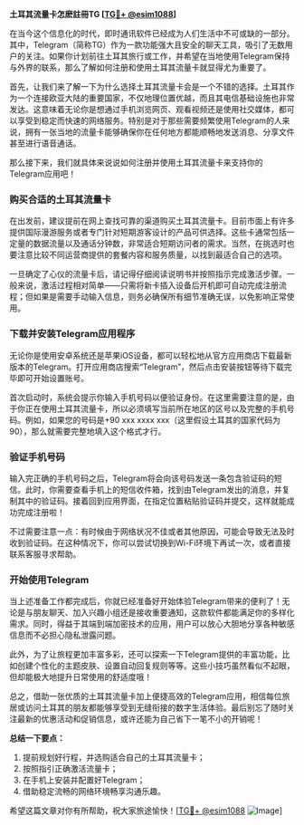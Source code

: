 **土耳其流量卡怎麽註冊TG [[TG💪+ @esim1088](https://t.me/s/esim1088)]**

在当今这个信息化的时代，即时通讯软件已经成为人们生活中不可或缺的一部分。其中，Telegram（简称TG）作为一款功能强大且安全的聊天工具，吸引了无数用户的关注。如果你计划前往土耳其旅行或工作，并希望在当地使用Telegram保持与外界的联系，那么了解如何注册和使用土耳其流量卡就显得尤为重要了。

首先，让我们来了解一下为什么选择土耳其流量卡会是一个不错的选择。土耳其作为一个连接欧亚大陆的重要国家，不仅地理位置优越，而且其电信基础设施也非常发达。这意味着无论你是想通过手机浏览网页、观看视频还是使用社交媒体，都可以享受到稳定而快速的网络服务。特别是对于那些需要频繁使用Telegram的人来说，拥有一张当地的流量卡能够确保你在任何地方都能顺畅地发送消息、分享文件甚至进行语音通话。

那么接下来，我们就具体来说说如何注册并使用土耳其流量卡来支持你的Telegram应用吧！

### 购买合适的土耳其流量卡

在出发前，建议提前在网上查找可靠的渠道购买土耳其流量卡。目前市面上有许多提供国际漫游服务或者专门针对短期游客设计的产品可供选择。这些卡通常包括一定量的数据流量以及通话分钟数，非常适合短期访问者的需求。当然，在挑选时也要注意比较不同运营商提供的套餐内容和服务质量，以找到最适合自己的选项。

一旦确定了心仪的流量卡后，请记得仔细阅读说明书并按照指示完成激活步骤。一般来说，激活过程相对简单——只需将新卡插入设备后开机即可自动完成注册流程；但如果是需要手动输入信息，则务必确保所有细节准确无误，以免影响正常使用。

### 下载并安装Telegram应用程序

无论你是使用安卓系统还是苹果iOS设备，都可以轻松地从官方应用商店下载最新版本的Telegram。打开应用商店搜索“Telegram”，然后点击安装按钮等待下载完毕即可开始设置账号。

首次启动时，系统会提示你输入手机号码以便验证身份。在这里需要注意的是，由于你正在使用土耳其流量卡，所以必须填写当前所在地区的区号以及完整的手机号码。例如，如果您的号码是+90 xxx xxxx xxx（这里假设土耳其的国家代码为90），那么就需要完整地填入这个格式才行。

### 验证手机号码

输入完正确的手机号码之后，Telegram将会向该号码发送一条包含验证码的短信。此时，你需要查看手机上的短信收件箱，找到由Telegram发出的消息，并复制其中的验证码。接着回到应用界面，在指定位置粘贴验证码并提交，这样就能成功完成注册啦！

不过需要注意一点：有时候由于网络状况不佳或者其他原因，可能会导致无法及时收到验证码。在这种情况下，你可以尝试切换到Wi-Fi环境下再试一次，或者直接联系客服寻求帮助。

### 开始使用Telegram

当上述准备工作都完成后，你就已经准备好开始体验Telegram带来的便利了！无论是与朋友聊天、加入兴趣小组还是接收重要通知，这款软件都能满足你的多样化需求。同时，得益于其端到端加密技术的应用，用户可以放心大胆地分享各种敏感信息而不必担心隐私泄露问题。

此外，为了让旅程更加丰富多彩，还可以探索一下Telegram提供的丰富功能，比如创建个性化的主题皮肤、设置自动回复规则等等。这些小技巧虽然看似不起眼，但却能极大地提升日常使用的舒适度哦！

总之，借助一张优质的土耳其流量卡加上便捷高效的Telegram应用，相信每位旅居或访问土耳其的朋友都能够享受到无缝衔接的数字生活体验。最后别忘了随时关注最新的优惠活动和促销信息，或许还能为自己省下一笔不小的开销呢！

**总结一下要点：**
1. 提前规划好行程，并选购适合自己的土耳其流量卡；
2. 按照指引正确激活流量卡；
3. 在手机上安装并配置好Telegram；
4. 借助稳定流畅的网络环境畅享沟通乐趣。

希望这篇文章对你有所帮助，祝大家旅途愉快！[[TG💪+ @esim1088](https://t.me/s/esim1088) ![Image](https://i.postimg.cc/4NQfJmqS/Snipaste-2025-05-13-00-14-12.png)]